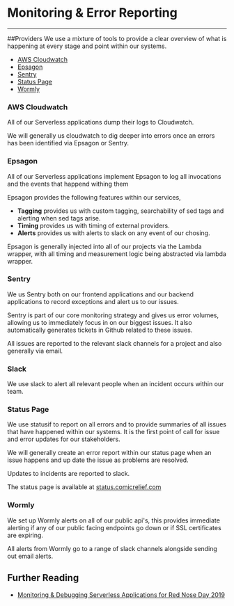 # Monitoring & Error Reporting
***
##Providers
We use a mixture of tools to provide a clear overview of what is happening at every stage and point within our systems.

- [AWS Cloudwatch](#aws-cloudwatch)
- [Epsagon](#epsagon)
- [Sentry](#sentry)
- [Status Page](#status-page)
- [Wormly](#wormly)

### AWS Cloudwatch
All of our Serverless applications dump their logs to Cloudwatch.

We will generally us cloudwatch to dig deeper into errors once an errors has been identified via Epsagon or Sentry.

### Epsagon
All of our Serverless applications implement Epsagon to log all invocations and the events that happend withing them

Epsagon provides the following features within our services,

- **Tagging** provides us with custom tagging, searchability of sed tags and alerting when sed tags arise.
- **Timing** provides us with timing of external providers.
- **Alerts** provides us with alerts to slack on any event of our chosing.

Epsagon is generally injected into all of our projects via the Lambda wrapper, with all timing and measurement logic
being abstracted via lambda wrapper.

### Sentry
We us Sentry both on our frontend applications and our backend applications to record exceptions and alert us to our issues.

Sentry is part of our core monitoring strategy and gives us error volumes, allowing us to immediately focus in on our
biggest issues. It also automatically generates tickets in Github related to these issues.

All issues are reported to the relevant slack channels for a project and also generally via email.

### Slack
We use slack to alert all relevant people when an incident occurs within our team.

### Status Page
We use statusif to report on all errors and to provide summaries of all issues that have happened within our systems.
It is the first point of call for issue and error updates for our stakeholders.

We will generally create an error report within our status page when an issue happens and up date the issue as problems are 
resolved.

Updates to incidents are reported to slack.

The status page is available at [status.comicrelief.com](https://status.comicrelief.com/)

### Wormly
We set up Wormly alerts on all of our public api's, this provides immediate alerting if any of our public facing 
endpoints go down or if SSL certificates are expiring.

All alerts from Wormly go to a range of slack channels alongside sending out email alerts.

## Further Reading
- [Monitoring & Debugging Serverless Applications for Red Nose Day 2019](https://medium.com/comic-relief/monitoring-debugging-serverless-applications-for-red-nose-day-2019-b2e3dd43613b)
